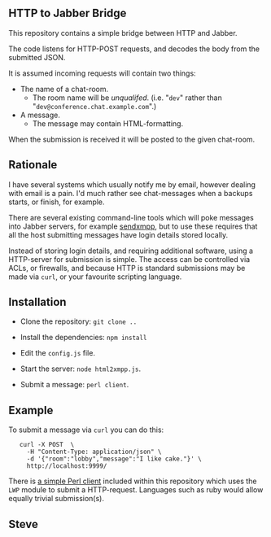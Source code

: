 HTTP to Jabber Bridge
---------------------

This repository contains a simple bridge between HTTP and Jabber.

The code listens for HTTP-POST requests, and decodes the body from the
submitted JSON.

It is assumed incoming requests will contain two things:

* The name of a chat-room.
   * The room name will be _unqualifed_.  (i.e. "`dev`" rather than "`dev@conference.chat.example.com`".)
* A message.
   * The message may contain HTML-formatting.

When the submission is received it will be posted to the given chat-room.


Rationale
---------

I have several systems which usually notify me by email, however dealing
with email is a pain.  I'd much rather see chat-messages when a backups
starts, or finish, for example.

There are several existing command-line tools which will poke messages
into Jabber servers, for example [sendxmpp](http://packages.debian.org/sendxmpp), but to use these requires that all the host submitting messages have login
details stored locally.

Instead of storing login details, and requiring additional software, using
a HTTP-server for submission is simple.  The access can be controlled via
ACLs, or firewalls, and because HTTP is standard submissions may be
made via `curl`, or your favourite scripting language.


Installation
------------

* Clone the repository: `git clone ..`

* Install the dependencies: `npm install`

* Edit the `config.js` file.

* Start the server: `node html2xmpp.js`.

* Submit a message: `perl client`.


Example
-------

To submit a message via `curl` you can do this:

       curl -X POST  \
         -H "Content-Type: application/json" \
         -d '{"room":"lobby","message":"I like cake."}' \
         http://localhost:9999/

There is [a simple Perl client](client) included within this repository which
uses the `LWP` module to submit a HTTP-request.  Languages such as ruby would
allow equally trivial submission(s).

Steve
--